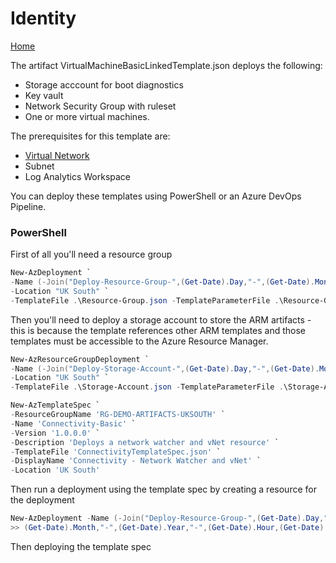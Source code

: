 # Identity 

[Home](../readme.md)

The artifact VirtualMachineBasicLinkedTemplate.json deploys the following:

* Storage acccount for boot diagnostics
* Key vault
* Network Security Group with ruleset
* One or more virtual machines. 

The prerequisites for this template are: 

* [Virtual Network](../Connectivity/readme.md)
* Subnet
* Log Analytics Workspace

You can deploy these templates using PowerShell or an Azure DevOps Pipeline. 

### PowerShell

First of all you'll need a resource group

```powershell
New-AzDeployment `
-Name (-Join("Deploy-Resource-Group-",(Get-Date).Day,"-",(Get-Date).Month,"-",(Get-Date).Year,"-",(Get-Date).Hour,(Get-Date).Minute))`
-Location "UK South" `
-TemplateFile .\Resource-Group.json -TemplateParameterFile .\Resource-Group.parameters.json
```

Then you'll need to deploy a storage account to store the ARM artifacts - this is because the template references other ARM templates and those templates must be accessible to the Azure Resource Manager.

```powershell
New-AzResourceGroupDeployment `
-Name (-Join("Deploy-Storage-Account-",(Get-Date).Day,"-",(Get-Date).Month,"-",(Get-Date).Year,"-",(Get-Date).Hour,(Get-Date).Minute)) `
-Location "UK South" `
-TemplateFile .\Storage-Account.json -TemplateParameterFile .\Storage-Account.parameters.json
```



```powershell
New-AzTemplateSpec `
-ResourceGroupName 'RG-DEMO-ARTIFACTS-UKSOUTH' `
-Name 'Connectivity-Basic' `
-Version '1.0.0.0' `
-Description 'Deploys a network watcher and vNet resource' `
-TemplateFile 'ConnectivityTemplateSpec.json' `
-DisplayName 'Connectivity - Network Watcher and vNet' `
-Location 'UK South'
```

Then run a deployment using the template spec by creating a resource for the deployment

```powershell
New-AzDeployment -Name (-Join("Deploy-Resource-Group-",(Get-Date).Day,"-",`
>> (Get-Date).Month,"-",(Get-Date).Year,"-",(Get-Date).Hour,(Get-Date).Minute)) -Location "UK South" -TemplateFile Resource-Group.json -TemplateParameterFile ..\Connectivity\Resource-Group.parameters.json
```

Then deploying the template spec

```powershell



```
